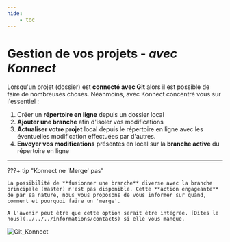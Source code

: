 ```yaml
---
hide:
    - toc
---
```


# **Gestion de vos projets** - *avec Konnect*


Lorsqu'un projet (dossier) est **connecté avec Git** alors il est possible de faire de nombreuses choses. Néanmoins, avec Konnect concentré vous sur l'essentiel :

1. Créer un **répertoire en ligne** depuis un dossier local
2. **Ajouter une branche** afin d'isoler vos modifications
3. **Actualiser votre projet** local depuis le répertoire en ligne avec les éventuelles modification effectuées par d'autres.
4. **Envoyer vos modifications** présentes en local sur la **branche active** du répertoire en ligne

---

???+ tip "Konnect ne 'Merge' pas"

    La possibilité de **fusionner une branche** diverse avec la branche principale (master) n'est pas disponible. Cette **action engageante** de par sa nature, nous vous proposons de vous informer sur quand, comment et pourquoi faire un 'merge'.
    
    A l'avenir peut être que cette option serait être intégrée. [Dites le nous](../../../informations/contacts) si elle vous manque.


![Git_Konnect](../../../images/git_active_konnect.png)





<style>
  .md-content__button {
    display: none;
  }
</style>
